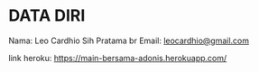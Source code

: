 # DATA DIRI
Nama: Leo Cardhio Sih Pratama br
Email: leocardhio@gmail.com

link heroku: https://main-bersama-adonis.herokuapp.com/
